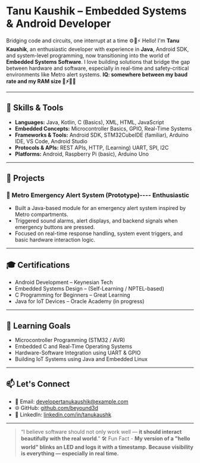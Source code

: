 # Tanu Kaushik – Embedded Systems & Android Developer

Bridging code and circuits, one interrupt at a time ⚙️📱⚡
Hello! I'm **Tanu Kaushik**, an enthusiastic developer with experience in **Java**, Android SDK, and system-level programming, now transitioning into the world of **Embedded Systems Software**. I love building solutions that bridge the gap between hardware and software, especially in real-time and safety-critical environments like Metro alert systems.      **IQ: somewhere between my baud rate and my RAM size 🧠⚡🐱‍💻**

---

## 🔧 Skills & Tools

- **Languages:** Java, Kotlin, C (Basics), XML, HTML, JavaScript
- **Embedded Concepts:** Microcontroller Basics, GPIO, Real-Time Systems
- **Frameworks & Tools:** Android SDK, STM32CubeIDE (familiar), Arduino IDE, VS Code, Android Studio
- **Protocols & APIs:** REST APIs, HTTP, (Learning) UART, SPI, I2C
- **Platforms:** Android, Raspberry Pi (basic), Arduino Uno

---

## 🧠 Projects

### 🚨 Metro Emergency Alert System (Prototype)---- Enthusiastic 
- Built a Java-based module for an emergency alert system inspired by Metro compartments.
- Triggered sound alarms, alert displays, and backend signals when emergency buttons are pressed.
- Focused on real-time response handling, system event triggers, and basic hardware interaction logic.

---

## 🎓 Certifications

- Android Development – Keynesian Tech  
- Embedded Systems Design – (Self-Learning / NPTEL-based)  
- C Programming for Beginners – Great Learning  
- Java for IoT Devices – Oracle Academy (in progress)

---

## 🌱 Learning Goals

- Microcontroller Programming (STM32 / AVR)  
- Embedded C and Real-Time Operating Systems  
- Hardware-Software Integration using UART & GPIO  
- Building IoT Systems using Java and Embedded Linux

---

## 📫 Let's Connect

- 📧 Email: developertanukaushik@example.com  
- 🌐 GitHub: [github.com/beyound3d](https://github.com/beyound3d)  
- 💼 LinkedIn: [linkedin.com/in/tanukaushk](https://www.linkedin.com/in/tanukaushk/)

---

> “I believe software should not only work well — **it should interact beautifully with the real world**.”
> 🛠️ Fun Fact - **My version of a "hello world" blinks an LED and logs it with a timestamp.
Because visibility is everything — especially in real time.**
